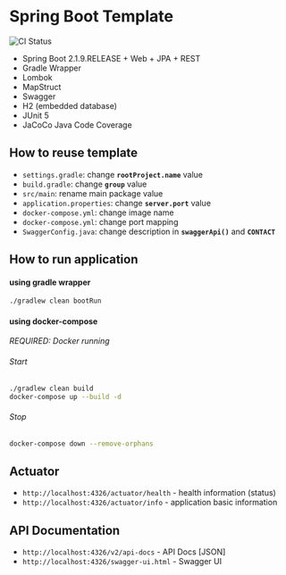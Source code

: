 # Spring Boot Template 
![CI Status](https://github.com/lomasz/spring-boot-template/workflows/CI/badge.svg)

* Spring Boot 2.1.9.RELEASE + Web + JPA + REST
* Gradle Wrapper
* Lombok
* MapStruct
* Swagger
* H2 (embedded database)
* JUnit 5
* JaCoCo Java Code Coverage

## How to reuse template

* `settings.gradle`: change **`rootProject.name`** value
* `build.gradle`: change **`group`** value
* `src/main`: rename main package value 
* `application.properties`: change **`server.port`** value
* `docker-compose.yml`: change image name
* `docker-compose.yml`: change port mapping
* `SwaggerConfig.java`: change description in **`swaggerApi()`** and **`CONTACT`**

## How to run application

#### using gradle wrapper
```bash
./gradlew clean bootRun
```

#### using docker-compose
*REQUIRED: Docker running*

###### Start
```bash
./gradlew clean build
docker-compose up --build -d
```

###### Stop
```bash
docker-compose down --remove-orphans
```

## Actuator
* `http://localhost:4326/actuator/health` - health information (status)
* `http://localhost:4326/actuator/info` - application basic information

## API Documentation
* `http://localhost:4326/v2/api-docs` - API Docs [JSON]
* `http://localhost:4326/swagger-ui.html` - Swagger UI